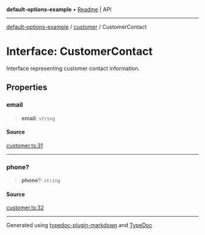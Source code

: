 **default-options-example** • [Readme](../../README.md) \| API

***

[default-options-example](../../modules.md) / [customer](../README.md) / CustomerContact

# Interface: CustomerContact

Interface representing customer contact information.

## Properties

### email

> **email**: `string`

#### Source

[customer.ts:31](https://github.com/tgreyuk/typedoc-plugin-markdown-examples/blob/ce7cd91/examples/core/src/customer.ts#L31)

***

### phone?

> **phone**?: `string`

#### Source

[customer.ts:32](https://github.com/tgreyuk/typedoc-plugin-markdown-examples/blob/ce7cd91/examples/core/src/customer.ts#L32)

***

Generated using [typedoc-plugin-markdown](https://www.npmjs.com/package/typedoc-plugin-markdown) and [TypeDoc](https://typedoc.org/)
